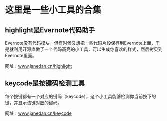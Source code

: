 # 这里是一些小工具的合集

## highlight是Evernote代码助手

Evernote没有代码模块，但有时候又想把一些代码片段保存到Evernote上面，于是就利用开源库做了一个代码高亮的小工具，可以生成你喜欢的样式，然后拷贝到Evernote里面。

网址：www.janedan.cn/highlight

## keycode是按键码检测工具

每个按键都有一个对应的键码（keycode），这个小工具能够检测你当前按下的键，并显示该键对应的键码。

网址：www.janedan.cn/keycode

